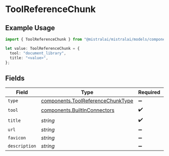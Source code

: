 # ToolReferenceChunk

## Example Usage

```typescript
import { ToolReferenceChunk } from "@mistralai/mistralai/models/components";

let value: ToolReferenceChunk = {
  tool: "document_library",
  title: "<value>",
};
```

## Fields

| Field                                                                                  | Type                                                                                   | Required                                                                               | Description                                                                            |
| -------------------------------------------------------------------------------------- | -------------------------------------------------------------------------------------- | -------------------------------------------------------------------------------------- | -------------------------------------------------------------------------------------- |
| `type`                                                                                 | [components.ToolReferenceChunkType](../../models/components/toolreferencechunktype.md) | :heavy_minus_sign:                                                                     | N/A                                                                                    |
| `tool`                                                                                 | [components.BuiltInConnectors](../../models/components/builtinconnectors.md)           | :heavy_check_mark:                                                                     | N/A                                                                                    |
| `title`                                                                                | *string*                                                                               | :heavy_check_mark:                                                                     | N/A                                                                                    |
| `url`                                                                                  | *string*                                                                               | :heavy_minus_sign:                                                                     | N/A                                                                                    |
| `favicon`                                                                              | *string*                                                                               | :heavy_minus_sign:                                                                     | N/A                                                                                    |
| `description`                                                                          | *string*                                                                               | :heavy_minus_sign:                                                                     | N/A                                                                                    |